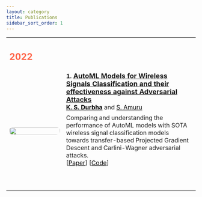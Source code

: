```yaml
---
layout: category
title: Publications
sidebar_sort_order: 1
---
```

<!-- Style for Publications Page -->
<style>
	table {
		width:100%;
		background: none;
	}
	td.paper_text {
		/* padding-top: 1rem; */
		padding-bottom: 4rem;
		width: 70%;
	}
	p.summary {
		margin-top: 0.5rem;
		margin-bottom: 0rem;
	}
	.award {
		color: deeppink;
	}
	img.icon {
		padding-top: 0.3rem;
		border-radius: 10px;
		width: 100%;
	}
	@media screen and (max-width: 1200px) {
		td.paper_text {
			width: 70%;
		}
	}
</style>
<p></p>

<div markdown=1>
<table>
	<tbody>
		<tr>
      		<td><h2 style="color:tomato;">2022</h2></td>
      		<td></td>
    	</tr>
    	<tr>
			<td>
	  			<img class="icon" src="../assets/imgs/Modulation-Classification.png" onmouseover="this.src='../assets/imgs/Modulation-Classification.png';" onmouseout="this.src='../assets/imgs/Modulation-Classification.png';" />
			</td>
      		<td class="paper_text">
				<strong>
					1.
				</strong>
				<a href="https://ieeexplore.ieee.org/document/9668448" style="font-size: 1.125em">
					<strong>AutoML Models for Wireless Signals Classification and their effectiveness against Adversarial Attacks</strong>
				</a>
				<br/>
				<a href="https://dks2000dks.github.io/" style="color:black;"><strong>K. S. Durbha</strong></a> and <a href="https://people.iith.ac.in/asaidhiraj/" style="color:black;">S. Amuru</a>
				<br/>
				<p class="summary">
					Comparing and understanding the performance of AutoML models with SOTA wireless signal classification models towards transfer-based Projected Gradient Descent and Carlini-Wagner adversarial attacks.
				</p>
				[<a href="https://ieeexplore.ieee.org/document/9668448" style="color:black;">Paper</a>] [<a href="https://github.com/dks2000dks/Modulation-Classification" style="color:black;">Code</a>]
			</td>
    	</tr>
	</tbody>
</table>